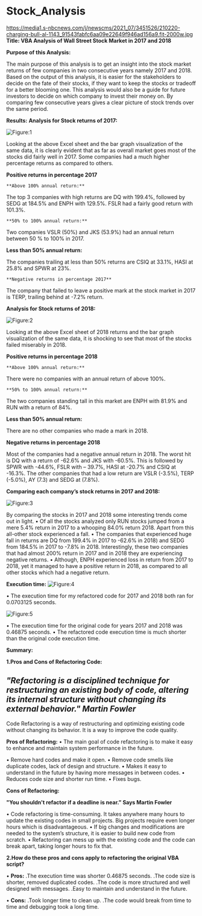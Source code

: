 # Stock_Analysis
https://media1.s-nbcnews.com/j/newscms/2021_07/3451526/210220-charging-bull-al-1143_91543fabfc6aa09e22649f946ad156a9.fit-2000w.jpg
**Title: VBA Analysis of Wall Street Stock Market in 2017 and 2018**

**Purpose of this Analysis:**

The main purpose of this analysis is to get an insight into the stock market returns of few companies in two consecutive years namely 2017 and 2018. Based on the output of this analysis, it is easier for the stakeholders to decide on the fate of their stocks, if they want to keep the stocks or tradeoff for a better blooming one. This analysis would also be a guide for future investors to decide on which company to invest their money on. By comparing few consecutive years gives a clear picture of stock trends over the same period.

**Results:**
**Analysis for Stock returns of 2017:**
   
![Figure:1](Resource/Succesful_backers.png)

Looking at the above Excel sheet and the bar graph visualization of the same data, it is clearly evident that as far as overall market goes most of the stocks did fairly well in 2017. Some companies had a much higher percentage returns as compared to others.

**Positive returns in percentage 2017**

	**Above 100% annual return:**
	
The top 3 companies with high returns are DQ with 199.4%, followed by SEDG at 184.5% and ENPH with 129.5%. FSLR had a fairly good return with 101.3%. 

	**50% to 100% annual return:**
	
Two companies VSLR (50%) and JKS (53.9%) had an annual return between 50 % to 100% in 2017. 

**Less than 50% annual return:**

The companies trailing at less than 50% returns are CSIQ at 33.1%, HASI at 25.8% and SPWR at 23%. 

	**Negative returns in percentage 2017**

The company that failed to leave a positive mark at the stock market in 2017 is TERP, trailing behind at -7.2% return.

**Analysis for Stock returns of 2018:**

  
![Figure:2](Resource/Failed_backer.png)

Looking at the above Excel sheet of 2018 returns and the bar graph visualization of the same data, it is shocking to see that most of the stocks failed miserably in 2018.

**Positive returns in percentage 2018**

	**Above 100% annual return:**
There were no companies with an annual return of above 100%.

	**50% to 100% annual return:**
	
The two companies standing tall in this market are ENPH with 81.9% and RUN with a return of 84%.

**Less than 50% annual return:**

There are no other companies who made a mark in 2018.

**Negative returns in percentage 2018**

Most of the companies had a negative annual return in 2018. The worst hit is DQ with a return of -62.6% and JKS with -60.5%. This is followed by SPWR with -44.6%, FSLR with – 39.7%, HASI at -20.7% and CSIQ at -16.3%.
The other companies that had a low return are VSLR (-3.5%), TERP (-5.0%), AY (7.3) and SEDG at (7.8%).

**Comparing each company’s stock returns in 2017 and 2018:**
 
![Figure:3](Resource/Failed_backer.png)

By comparing the stocks in 2017 and 2018 some interesting trends come out in light. 
•	Of all the stocks analyzed only RUN stocks jumped from a mere 5.4% return in 2017 to a whooping 84.0% return 2018. Apart from this all-other stock experienced a fall.
•	The companies that experienced huge fall in returns are DQ from 199.4% in 2017 to -62.6% in 2018) and SEDG from 184.5% in 2017 to -7.8% in 2018. Interestingly, these two companies that had almost 200% return in 2017 and in 2018 they are experiencing negative returns.
•	Although, ENPH experienced loss in return from 2017 to 2018, yet it managed to have a positive return in 2018, as compared to all other stocks which had a negative return.

**Execution time:**
![Figure:4](Resource/Failed_backer.png)

•	The execution time for my refactored code for 2017 and 2018 both ran for 0.0703125 seconds.
  
![Figure:5](Resource/Failed_backer.png)

•	The execution time for the original code for years 2017 and 2018 was 0.46875 seconds. 
•	The refactored code execution time is much shorter than the original code execution time.

**Summary:**

**1.Pros and Cons of Refactoring Code:**

*"Refactoring is a disciplined technique for restructuring an existing body of code, altering its internal structure without changing its external behavior."* 																			*Martin Fowler*
-	

Code Refactoring is a way of restructuring and optimizing existing code without changing its behavior. It is a way to improve the code quality. 

**Pros of Refactoring:**
•	The main goal of code refactoring is to make it easy to enhance and maintain system performance in the future.

•	Remove hard codes and make it open.
•	Remove code smells like duplicate codes, lack of design and structure.
•	Makes it easy to understand in the future by having more messages in between codes.
•	Reduces code size and shorter run time.
•	Fixes bugs.

**Cons of Refactoring:**

**"You shouldn't refactor if a deadline is near.” Says Martin Fowler**

•	Code refactoring is time-consuming. It takes anywhere many hours to update the existing codes in small projects. Big projects require even longer hours which is disadvantageous.
•	If big changes and modifications are needed to the system’s structure, it is easier to build new code from scratch.
•	Refactoring can mess up with the existing code and the code can break apart, taking longer hours to fix that.

**2.How do these pros and cons apply to refactoring the original VBA script?**

•	**Pros:**
	.The execution time was shorter 0.46875 seconds. 
	.The code size is shorter, removed duplicated codes.
	.The code is more structured and well designed with messages.
	.Easy to maintain and understand in the future.
	
•	**Cons:**
	.Took longer time to clean up.
	.The code would break from time to time and debugging took a long time.



